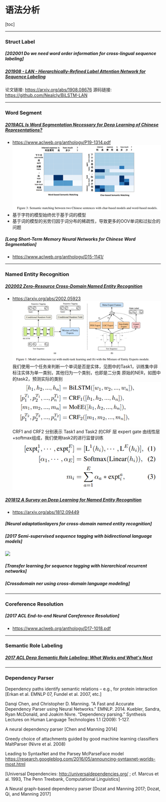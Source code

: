 # 语法分析
[toc]

---
### Struct Label

##### [202001 Do we need word order information for cross-lingual sequence labeling]


##### [201908 - LAN - Hierarchically-Refined Label Attention Network for Sequence Labeling](../resources/notes/d0001/structlabel_201908_Hierarchically_Refined_Label_Attention_Network_for_Sequence_Labeling.md)
论文链接: https://arxiv.org/abs/1908.08676
源码链接: https://github.com/Nealcly/BiLSTM-LAN

---
### Word Segment
##### [2019ACL Is Word Segmentation Necessary for Deep Learning of Chinese Representations?](../resources/notes/d0001/nlplac_2019_is_word_segmentation_necessary_for_deep_learning_of_chinese_representations.md)
- https://www.aclweb.org/anthology/P19-1314.pdf
![](../resources/images/d0001/411951541020512.png)
- 基于字符的模型始终优于基于词的模型
- 基于词的模型的劣势归因于词分布的稀疏性，导致更多的OOV单词和过拟合的问题

##### [Long Short-Term Memory Neural Networks for Chinese Word Segmentation]
- https://www.aclweb.org/anthology/D15-1141/

---
### Named Entity Recognition

##### [202002 Zero-Resource Cross-Domain Named Entity Recognition](../resources/notes/d0001/ner_202002_Zero_Resource_Cross_Domain_Named_Entity_Recognition.md)
- https://arxiv.org/abs/2002.05923
![](../resources/images/d0001/05102190820204561908.png)
我们使用一个任务来判断一个单词是否是实体，见图中的Task1，训练集中非标注实体为单一类别，其他归为一个类别，也即是二分类
原始的NER，如图中的task2，预测实际的类别
![](../resources/images/d0001/05102230821204162308.png)
CRF1 and CRF2 分别表示 Task1 and Task2 的CRF 层
expert gate 由线性层+softmax组成，我们使用task2的进行监督训练
![](../resources/images/d0001/05102060821204220608.png)

##### [201812 A Survey on Deep Learning for Named Entity Recognition]()
- https://arxiv.org/abs/1812.09449


##### [Neural adaptationlayers for cross-domain named entity recognition]

##### [2017 Semi-supervised sequence tagging with bidirectional language models]
![](https://pic1.zhimg.com/80/v2-9684a85e96b80782c9c62ed74b8c3159_hd.jpg)


##### [Transfer learning for sequence tagging with hierarchical recurrent networks]

##### [Crossdomain ner using cross-domain language modeling]


--- 
### Coreference Resolution
##### [2017 ACL End-to-end Neural Coreference Resolution]
- https://www.aclweb.org/anthology/D17-1018.pdf


---
### Semantic Role Labeling
##### [2017 ACL Deep Semantic Role Labeling: What Works and What's Next]()


---
### Dependency Parser
Dependency paths identify semantic
relations – e.g., for protein interaction
[Erkan et al. EMNLP 07, Fundel et al. 2007, etc.]

Danqi Chen, and Christopher D. Manning. "A Fast and Accurate
Dependency Parser using Neural Networks." EMNLP. 2014.
Kuebler, Sandra, Ryan McDonald, and Joakim Nivre. “Dependency parsing.” Synthesis Lectures on Human Language Technologies 1.1 (2009): 1-127.

A neural dependency parser
[Chen and Manning 2014]

Greedy choice of attachments guided by good machine learning classifiers
MaltParser (Nivre et al. 2008)

Leading to SyntaxNet and the Parsey McParseFace model
https://research.googleblog.com/2016/05/announcing-syntaxnet-worlds-most.html


[Universal Dependencies: http://universaldependencies.org/ ;
cf. Marcus et al. 1993, The Penn Treebank, Computational Linguistics]

A Neural graph-based dependency parser
[Dozat and Manning 2017; Dozat, Qi, and Manning 2017]
